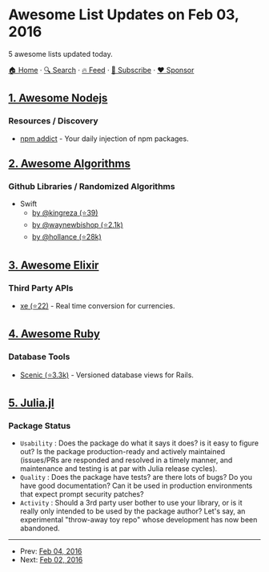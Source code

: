 # Awesome List Updates on Feb 03, 2016

5 awesome lists updated today.

[🏠 Home](/README.md) · [🔍 Search](https://www.trackawesomelist.com/search/) · [🔥 Feed](https://www.trackawesomelist.com/rss.xml) · [📮 Subscribe](https://trackawesomelist.us17.list-manage.com/subscribe?u=d2f0117aa829c83a63ec63c2f&id=36a103854c) · [❤️  Sponsor](https://github.com/sponsors/theowenyoung)



## [1. Awesome Nodejs](/content/sindresorhus/awesome-nodejs/README.md)

### Resources / Discovery

*   [npm addict](https://npmaddict.com) - Your daily injection of npm packages.

## [2. Awesome Algorithms](/content/tayllan/awesome-algorithms/README.md)

### Github Libraries / Randomized Algorithms

*   Swift
    *   [by @kingreza (⭐39)](https://github.com/kingreza/Swift-Algorithms-Strings-)
    *   [by @waynewbishop (⭐2.1k)](https://github.com/waynewbishop/SwiftStructures)
    *   [by @hollance (⭐28k)](https://github.com/hollance/swift-algorithm-club)

## [3. Awesome Elixir](/content/h4cc/awesome-elixir/README.md)

### Third Party APIs

*   [xe (⭐22)](https://github.com/paulodiniz/xe) - Real time conversion for currencies.

## [4. Awesome Ruby](/content/markets/awesome-ruby/README.md)

### Database Tools

*   [Scenic (⭐3.3k)](https://github.com/thoughtbot/scenic) - Versioned database views for Rails.

## [5. Julia.jl](/content/svaksha/Julia.jl/README.md)

### Package Status

*   `Usability` : Does the package do what it says it does? is it easy to figure out? Is the package production-ready and actively maintained (issues/PRs are responded and resolved in a timely manner, and maintenance and testing is at par with Julia release cycles).
*   `Quality` : Does the package have tests? are there lots of bugs? Do you have good documentation? Can it be used in production environments that expect prompt security patches?
*   `Activity` : Should a 3rd party user bother to use your library, or is it really only intended to be used by the package author? Let's say, an experimental "throw-away toy repo" whose development has now been abandoned.

---

- Prev: [Feb 04, 2016](/content/2016/02/04/README.md)
- Next: [Feb 02, 2016](/content/2016/02/02/README.md)